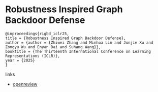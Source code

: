 # Robustness Inspired Graph Backdoor Defense

```
@inproceedings{rigbd_iclr25,
title = {Robustness Inspired Graph Backdoor Defense},
author = {author = {Zhiwei Zhang and Minhua Lin and Junjie Xu and Zongyu Wu and Enyan Dai and Suhang Wang}},
booktitle = {The Thirteenth International Conference on Learning Representations (ICLR)},
year = {2025}
}
```

links
- [openreview](https://openreview.net/forum?id=trKNi4IUiP)
